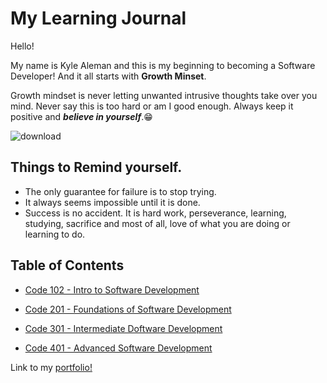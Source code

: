 # My Learning Journal

Hello!

My name is Kyle Aleman and this is my beginning to becoming a Software Developer! And it all starts with **Growth Minset**. 

Growth mindset is never letting unwanted intrusive thoughts take over you mind. Never say this is too hard or am I good enough. Always keep it positive and **_believe in yourself_**.:grin:

![download](https://github.com/kaleman18/reading-notes/assets/147420762/7732e57e-6985-423f-8f92-d46650865b16)

## Things to Remind yourself.

- The only guarantee for failure is to stop trying.
- It always seems impossible until it is done.
- Success is no accident. It is hard work, perseverance, learning, studying, sacrifice and most of all, love of what you are doing or learning to do.

## Table of Contents

- [Code 102 - Intro to Software Development](/code-102/README.md)

- [Code 201 - Foundations of Software Development](/code-201/README.md)

- [Code 301 - Intermediate Doftware Development](/code-301/README.md)

- [Code 401 - Advanced Software Development](/code-401/README.md)

Link to my [portfolio!](https://github.com/kaleman18)
